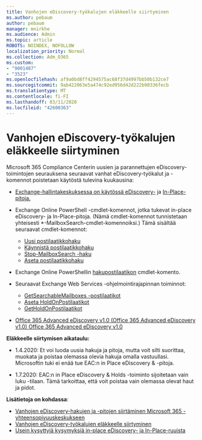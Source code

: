 ```yaml
---
title: Vanhojen eDiscovery-työkalujen eläkkeelle siirtyminen
ms.author: pebaum
author: pebaum
manager: mnirkhe
ms.audience: Admin
ms.topic: article
ROBOTS: NOINDEX, NOFOLLOW
localization_priority: Normal
ms.collection: Adm_O365
ms.custom:
- "9001487"
- "3523"
ms.openlocfilehash: af9a0bd8ff4294575ac68f37d4997bb50b132ce7
ms.sourcegitcommit: 9ab422063e5a474c92ed956d42d222b90336fecb
ms.translationtype: MT
ms.contentlocale: fi-FI
ms.lasthandoff: 03/11/2020
ms.locfileid: "42600363"
---
```

# <a name="retirement-of-legacy-ediscovery-tools"></a>Vanhojen eDiscovery-työkalujen eläkkeelle siirtyminen

Microsoft 365 Compliance Centerin uusien ja parannettujen eDiscovery-toimintojen seurauksena seuraavat vanhat eDiscovery-työkalut ja -komennot poistetaan käytöstä tulevina kuukausina:

- [Exchange-hallintakeskuksessa on käytössä eDiscovery-](https://docs.microsoft.com/exchange/security-and-compliance/in-place-ediscovery/in-place-ediscovery) ja [In-Place-pitoja.](https://docs.microsoft.com/exchange/security-and-compliance/create-or-remove-in-place-holds)

- Exchange Online PowerShell -cmdlet-komennot, jotka tukevat in-place eDiscovery- ja In-Place-pitoja. (Nämä cmdlet-komennot tunnistetaan yhteisesti *-MailboxSearch-cmdlet-komennoiksi.) Tämä sisältää seuraavat cmdlet-komennot:

    - [Uusi postilaatikkohaku](https://docs.microsoft.com/powershell/module/exchange/policy-and-compliance-content-search/new-mailboxsearch)
    - [Käynnistä postilaatikkohaku](https://docs.microsoft.com/powershell/module/exchange/policy-and-compliance-content-search/start-mailboxsearch)
    - [Stop-MailboxSearch -haku](https://docs.microsoft.com/powershell/module/exchange/policy-and-compliance-content-search/stop-mailboxsearch)
    - [Aseta postilaatikkohaku](https://docs.microsoft.com/powershell/module/exchange/policy-and-compliance-content-search/set-mailboxsearch)

- Exchange Online PowerShellin [hakupostilaatikon](https://docs.microsoft.com/powershell/module/exchange/mailboxes/search-mailbox?view=exchange-ps) cmdlet-komento.
- Seuraavat Exchange Web Services -ohjelmointirajapinnan toiminnot:
    - [GetSearchableMailboxes -postilaatikot](https://docs.microsoft.com/exchange/client-developer/web-service-reference/getsearchablemailboxes-operation)
    - [Aseta HoldOnPostilaatikot](https://docs.microsoft.com/exchange/client-developer/web-service-reference/setholdonmailboxes-operation)
    - [GetHoldOnPostilaatikot](https://docs.microsoft.com/exchange/client-developer/web-service-reference/getholdonmailboxes-operation)

- [Office 365 Advanced eDiscovery v1.0 (Office 365 Advanced eDiscovery v1.0) Office 365 Advanced eDiscovery v1.0](https://docs.microsoft.com/microsoft-365/compliance/office-365-advanced-ediscovery)

**Eläkkeelle siirtymisen aikataulu:**
- 1.4.2020: Et voi luoda uusia hakuja ja pitoja, mutta voit silti suorittaa, muokata ja poistaa olemassa olevia hakuja omalla vastuullasi. Microsoftin tuki ei enää tue EAC:n in Place eDiscovery & -pitoja.

- 1.7.2020: EAC:n in Place eDiscovery & Holds -toiminto sijoitetaan vain luku -tilaan. Tämä tarkoittaa, että voit poistaa vain olemassa olevat haut ja pidot.

**Lisätietoja on kohdassa**:

 - [Vanhojen eDiscovery-hakujen ja -pitojen siirtäminen Microsoft 365 -yhteensopivuuskeskukseen](https://docs.microsoft.com/microsoft-365/compliance/migrate-legacy-ediscovery-searches-and-holds)
 - [Vanhojen eDiscovery-työkalujen eläkkeelle siirtyminen](https://docs.microsoft.com/microsoft-365/compliance/legacy-ediscovery-retirement)
 - [Usein kysyttyjä kysymyksiä in-place eDiscovery- ja In-Place-ruuista](https://docs.microsoft.com/microsoft-365/compliance/legacy-ediscovery-retirement#faqs-about-in-place-ediscovery-and-in-place-holds)



